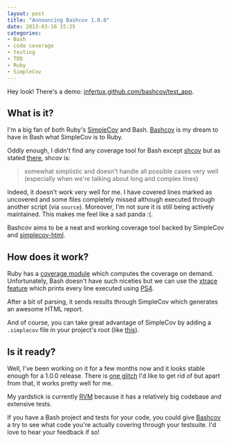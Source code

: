 ```yaml
---
layout: post
title: "Announcing Bashcov 1.0.0"
date: 2013-03-16 15:25
categories:
- Bash
- code coverage
- testing
- TDD
- Ruby
- SimpleCov
---
```


Hey look! There's a demo: [infertux.github.com/bashcov/test_app](http://infertux.github.com/bashcov/test_app).

## What is it?

I'm a big fan of both Ruby's [SimpleCov](https://github.com/colszowka/simplecov) and Bash.
[Bashcov](https://github.com/infertux/bashcov) is my dream to have in Bash what SimpleCov is to Ruby.

Oddly enough, I didn't find any coverage tool for Bash except [shcov](http://code.google.com/p/shcov/source/browse/trunk/scripts/shcov) but as stated [there](http://stackoverflow.com/questions/7188081/code-coverage-tools-for-validating-the-scripts), shcov is:

> somewhat simplistic and doesn't handle all possible cases very well (especially when we're talking about long and complex lines)

Indeed, it doesn't work very well for me.
I have covered lines marked as uncovered and some files completely missed although executed through another script (via `source`).
Moreover, I'm not sure it is still being actively maintained.
This makes me feel like a sad panda :(.

Bashcov aims to be a neat and working coverage tool backed by SimpleCov and [simplecov-html](https://github.com/colszowka/simplecov-html).

## How does it work?

Ruby has a [coverage module](http://www.ruby-doc.org/stdlib-1.9.3/libdoc/coverage/rdoc/Coverage.html) which computes the coverage on demand.
Unfortunately, Bash doesn't have such niceties but we can use the [xtrace feature](http://www.gnu.org/software/bash/manual/bashref.html#index-BASH_005fXTRACEFD-178) which prints every line executed using [PS4](http://www.gnu.org/software/bash/manual/bashref.html#index-PS4).

After a bit of parsing, it sends results through SimpleCov which generates an awesome HTML report.

And of course, you can take great advantage of SimpleCov by adding a `.simplecov` file in your project's root (like [this](https://github.com/infertux/bashcov/blob/master/spec/test_app/.simplecov)).

## Is it ready?

Well, I've been working on it for a few months now and it looks stable enough for a 1.0.0 release.
There is [one glitch](https://github.com/infertux/bashcov/issues/2) I'd like to get rid of but apart from that, it works pretty well for me.

My yardstick is currently [RVM](https://github.com/wayneeseguin/rvm) because it has a relatively big codebase and extensive tests.

If you have a Bash project and tests for your code, you could give [Bashcov](http://rubygems.org/gems/bashcov) a try to see what code you're actually covering through your testsuite. I'd love to hear your feedback if so!

